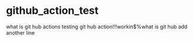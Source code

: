 # github_action_test
what is git hub actions
testing git hub action!!!workin$%what is git hub
add another line
